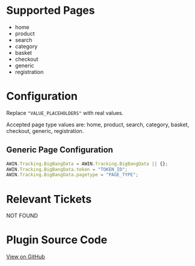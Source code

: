 
# Supported Pages

- home
- product
- search
- category
- basket
- checkout
- generic
- registration

# Configuration

Replace `"VALUE_PLACEHOLDERS"` with real values.

Accepted page type values are: home, product, search, category, basket,
checkout, generic, registration.

## Generic Page Configuration

``` javascript
AWIN.Tracking.BigBangData = AWIN.Tracking.BigBangData || {};
AWIN.Tracking.BigBangData.token = "TOKEN_ID";
AWIN.Tracking.BigBangData.pagetype = "PAGE_TYPE";
```



# Relevant Tickets

NOT FOUND

# Plugin Source Code

[View on
GitHub](https://github.com/awin/awin-tracking/blob/master/web/thirdparty/bigBangData.js)